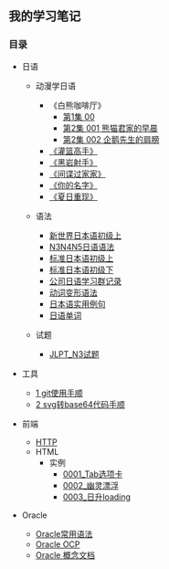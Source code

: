 ## 我的学习笔记

### 目录
* 日语
    * 动漫学日语
    
      - 《白熊咖啡厅》
        - [第1集 00](/日语/动画片/白熊咖啡厅/动漫学日语《白熊咖啡厅》_01-00.md)
        - [第2集 001 熊猫君家的早晨](/日语/动画片/白熊咖啡厅/白熊咖啡厅_02-1_大家的咖啡-001-熊猫君家的早晨.md)
        - [第2集 002 企鹅先生的肩膀](/日语/动画片/白熊咖啡厅/白熊咖啡厅_02-1_大家的咖啡-002-企鹅先生的肩膀.md)
    
      * [《灌篮高手》](/日语/动画片/动漫学日语《灌篮高手》.md)
      * [《黑岩射手》](/日语/动画片/动漫学日语《黑岩射手》.md)
      * [《间谍过家家》](/日语/动画片/动漫学日语《间谍过家家》.md)
      * [《你的名字》](/日语/动画片/动漫学日语《你的名字》/动漫学日语《你的名字》.md)
      * [《夏日重现》](/日语/动画片/动漫学日语《夏日重现》.md)
      
    * 语法
    
      * [新世界日本语初级上](/日语/语法/新世界日本语初级上.md)
      * [N3N4N5日语语法](/日语/语法/N3N4N5日语语法.md)
      * [标准日本语初级上](/日语/语法/标准日本语初级上.md)
      * [标准日本语初级下](/日语/语法/标准日本语初级下.md)
      * [公司日语学习群记录](/日语/语法/公司日语学习群记录.md)
      * [动词变形语法](/日语/语法/动词变形语法.md)
      * [日本语实用例句](/日语/语法/日本语实用例句.md)
      * [日语单词](/日语/语法/日语单词.md)
    
    * 试题
    
      * [JLPT_N3试题](/日语/试题/JLPT_N3试题.md)
    
* 工具

    * [1 git使用手顺](/tools/1.md)
    * [2 svg转base64代码手顺](/tools/2.md)

* 前端

    * [HTTP](/http/HTTP知识.md)
    * HTML
      * 实例
        * [0001_Tab选项卡](/前端/html/实例/0001_Tab选项卡/0001_Tab选项卡.md)
        * [0002_幽灵漂浮](/前端/html/实例/0002_幽灵漂浮/0002_幽灵漂浮.md)
        * [0003_日升loading](/前端/html/实例/0003_日升loading/0003_日升loading.md)

* Oracle

    * [Oracle常用语法](/oracle/Oracle.md)
    * [Oracle OCP](/oracle/Oracle_OCP.md)
    * [Oracle 概念文档](/oracle/Oracle数据库概念文档_中文版.md)
